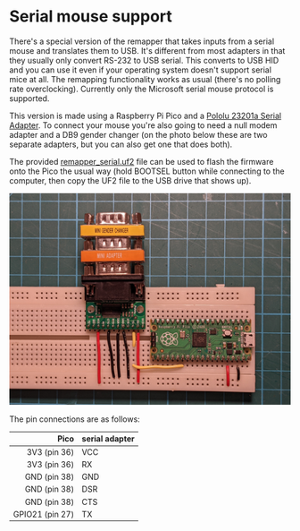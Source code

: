 # Serial mouse support

There's a special version of the remapper that takes inputs from a serial mouse and translates them to USB. It's different from most adapters in that they usually only convert RS-232 to USB serial. This converts to USB HID and you can use it even if your operating system doesn't support serial mice at all. The remapping functionality works as usual (there's no polling rate overclocking). Currently only the Microsoft serial mouse protocol is supported.

This version is made using a Raspberry Pi Pico and a [Pololu 23201a Serial Adapter](https://www.pololu.com/product/126). To connect your mouse you're also going to need a null modem adapter and a DB9 gender changer (on the photo below these are two separate adapters, but you can also get one that does both).

The provided [remapper\_serial.uf2](firmware/remapper_serial.uf2) file can be used to flash the firmware onto the Pico the usual way (hold BOOTSEL button while connecting to the computer, then copy the UF2 file to the USB drive that shows up).

![HID Remapper serial version](images/remapper-serial.jpg)

The pin connections are as follows:

| Pico | serial adapter |
| -----: | ------ |
| 3V3 (pin 36) | VCC |
| 3V3 (pin 36) | RX |
| GND (pin 38) | GND |
| GND (pin 38) | DSR |
| GND (pin 38) | CTS |
| GPIO21 (pin 27) | TX |
